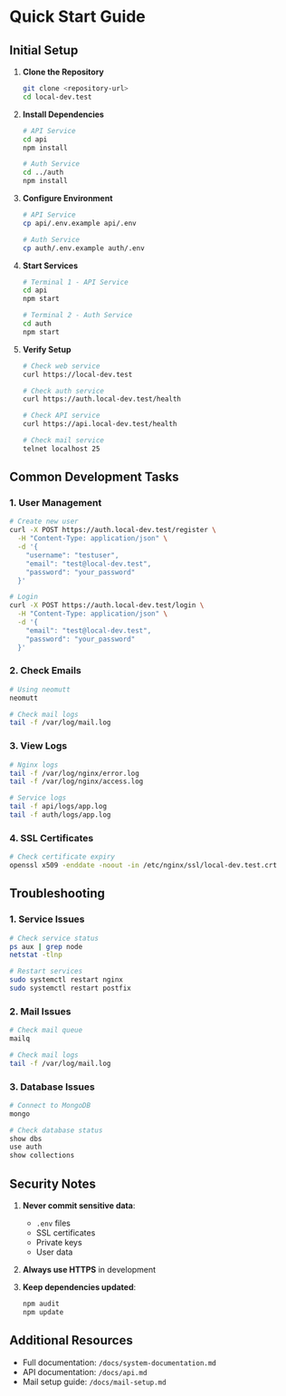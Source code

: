 # Quick Start Guide

## Initial Setup

1. **Clone the Repository**
   ```bash
   git clone <repository-url>
   cd local-dev.test
   ```

2. **Install Dependencies**
   ```bash
   # API Service
   cd api
   npm install

   # Auth Service
   cd ../auth
   npm install
   ```

3. **Configure Environment**
   ```bash
   # API Service
   cp api/.env.example api/.env
   
   # Auth Service
   cp auth/.env.example auth/.env
   ```

4. **Start Services**
   ```bash
   # Terminal 1 - API Service
   cd api
   npm start

   # Terminal 2 - Auth Service
   cd auth
   npm start
   ```

5. **Verify Setup**
   ```bash
   # Check web service
   curl https://local-dev.test

   # Check auth service
   curl https://auth.local-dev.test/health

   # Check API service
   curl https://api.local-dev.test/health

   # Check mail service
   telnet localhost 25
   ```

## Common Development Tasks

### 1. User Management
```bash
# Create new user
curl -X POST https://auth.local-dev.test/register \
  -H "Content-Type: application/json" \
  -d '{
    "username": "testuser",
    "email": "test@local-dev.test",
    "password": "your_password"
  }'

# Login
curl -X POST https://auth.local-dev.test/login \
  -H "Content-Type: application/json" \
  -d '{
    "email": "test@local-dev.test",
    "password": "your_password"
  }'
```

### 2. Check Emails
```bash
# Using neomutt
neomutt

# Check mail logs
tail -f /var/log/mail.log
```

### 3. View Logs
```bash
# Nginx logs
tail -f /var/log/nginx/error.log
tail -f /var/log/nginx/access.log

# Service logs
tail -f api/logs/app.log
tail -f auth/logs/app.log
```

### 4. SSL Certificates
```bash
# Check certificate expiry
openssl x509 -enddate -noout -in /etc/nginx/ssl/local-dev.test.crt
```

## Troubleshooting

### 1. Service Issues
```bash
# Check service status
ps aux | grep node
netstat -tlnp

# Restart services
sudo systemctl restart nginx
sudo systemctl restart postfix
```

### 2. Mail Issues
```bash
# Check mail queue
mailq

# Check mail logs
tail -f /var/log/mail.log
```

### 3. Database Issues
```bash
# Connect to MongoDB
mongo

# Check database status
show dbs
use auth
show collections
```

## Security Notes

1. **Never commit sensitive data**:
   - `.env` files
   - SSL certificates
   - Private keys
   - User data

2. **Always use HTTPS** in development
3. **Keep dependencies updated**:
   ```bash
   npm audit
   npm update
   ```

## Additional Resources

- Full documentation: `/docs/system-documentation.md`
- API documentation: `/docs/api.md`
- Mail setup guide: `/docs/mail-setup.md`
